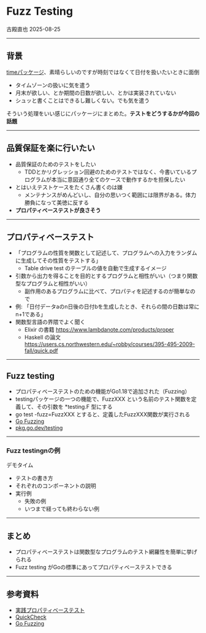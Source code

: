 # Fuzz Testing

古殿直也 2025-08-25

---

<!-- paginate: true -->

## 背景

[timeパッケージ](https://pkg.go.dev/time)、素晴らしいのですが時刻ではなくて日付を扱いたいときに面倒

- タイムゾーンの扱いに気を遣う
- 月末が欲しい、とか期間の日数が欲しい、とかは実装されていない
- シュッと書くことはできるし難しくない。でも気を遣う

そういう処理をいい感じにパッケージにまとめた。**テストをどうするかが今回の話題**

---

## 品質保証を楽に行いたい

- 品質保証のためのテストをしたい
  - TDDとかリグレッション回避のためのテストではなく、今書いているプログラムが本当に意図通り全てのケースで動作するかを担保したい
- とはいえテストケースをたくさん書くのは嫌
  - メンテナンスがめんどいし、自分の思いつく範囲には限界がある。体力勝負になって美徳に反する
- **プロパティベーステストが良さそう**

---

## プロパティベーステスト

- 「プログラムの性質を関数として記述して、プログラムへの入力をランダムに生成してその性質をテストする」
  - Table drive test のテーブルの値を自動で生成するイメージ
- 引数から出力を得ることを目的とするプログラムと相性がいい（つまり関数型なプログラムと相性がいい）
  - 副作用のあるプログラムに比べて、プロパティを記述するのが簡単なので
- 例: 「日付データaのn日後の日付bを生成したとき、それらの間の日数は常にn+1である」
- 関数型言語の界隈でよく聞く
  - Elixir の書籍 https://www.lambdanote.com/products/proper
  - Haskell の論文 https://users.cs.northwestern.edu/~robby/courses/395-495-2009-fall/quick.pdf

---

## Fuzz testing

- プロパティベーステストのための機能がGo1.18で追加された（Fuzzing）
- testingパッケージの一つの機能で、FuzzXXX という名前のテスト関数を定義して、その引数を \*testing.F 型にする
- go test -fuzz=FuzzXXX とすると、定義したFuzzXXX関数が実行される
- [Go Fuzzing](https://go.dev/doc/security/fuzz/)
- [pkg.go.dev/testing](https://pkg.go.dev/testing#hdr-Fuzzing)

---

### Fuzz testingnの例

デモタイム

- テストの書き方
- それぞれのコンポーネントの説明
- 実行例
  - 失敗の例
  - いつまで経っても終わらない例

---

## まとめ

- プロパティベーステストは関数型なプログラムのテスト網羅性を簡単に挙げられる
- Fuzz testing がGoの標準にあってプロパティベーステストできる

---

## 参考資料

- [実践プロパティベーステスト](https://www.lambdanote.com/products/proper)
- [QuickCheck](https://users.cs.northwestern.edu/~robby/courses/395-495-2009-fall/quick.pdf)
- [Go Fuzzing](https://go.dev/doc/security/fuzz/)

